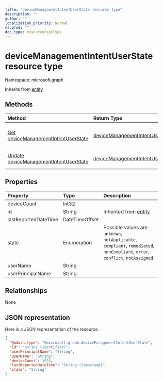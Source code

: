 ```yaml
---
title: "deviceManagementIntentUserState resource type"
description: ""
author: ""
localization_priority: Normal
ms.prod: ""
doc_type: resourcePageType
---
```


# deviceManagementIntentUserState resource type


Namespace: microsoft.graph




Inherits from [entity](../resources/entity.md)

## Methods
|Method|Return Type|Description|
|:---|:---|:---|
|[Get deviceManagementIntentUserState](../api/devicemanagementintentuserstate-get.md)|[deviceManagementIntentUserState](../resources/devicemanagementintentuserstate.md)|Read properties and relationships of the [deviceManagementIntentUserState](../resources/devicemanagementintentuserstate.md) object.|
|[Update deviceManagementIntentUserState](../api/devicemanagementintentuserstate-update.md)|[deviceManagementIntentUserState](../resources/devicemanagementintentuserstate.md)|Update the properties of a [deviceManagementIntentUserState](../resources/devicemanagementintentuserstate.md) object.|

## Properties
|Property|Type|Description|
|:---|:---|:---|
|deviceCount|Int32||
|id|String| Inherited from [entity](../resources/entity.md)|
|lastReportedDateTime|DateTimeOffset||
|state|Enumeration| Possible values are: `unknown`, `notApplicable`, `compliant`, `remediated`, `nonCompliant`, `error`, `conflict`, `notAssigned`.|
|userName|String||
|userPrincipalName|String||

## Relationships
None

## JSON representation
Here is a JSON representation of the resource.
<!-- {
  "blockType": "resource",
  "keyProperty": "id",
  "@odata.type": "microsoft.graph.deviceManagementIntentUserState",
  "baseType": "microsoft.graph.entity",
  "openType": false
}
-->
``` json
{
  "@odata.type": "#microsoft.graph.deviceManagementIntentUserState",
  "id": "String (identifier)",
  "userPrincipalName": "String",
  "userName": "String",
  "deviceCount": 1024,
  "lastReportedDateTime": "String (timestamp)",
  "state": "String"
}
```

